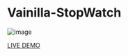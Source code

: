 # Vainilla-StopWatch
![image](https://github.com/JonathanManzanoDiaz/Vainilla-StopWatch/assets/43423216/b473ef70-a77a-4f2d-a480-0b633055421a)

[LIVE DEMO](https://jonathanmanzanodiaz.github.io/100WebProjects/ALL-PROJECTS/001-StopWatch/)
